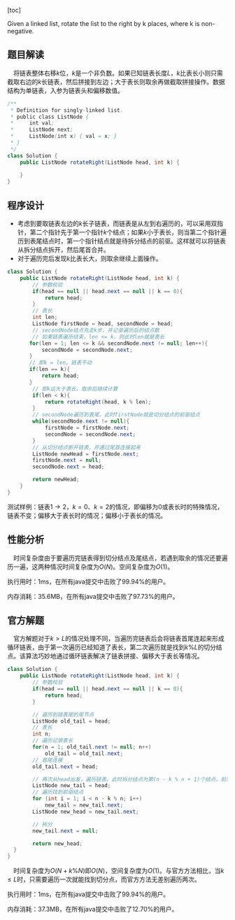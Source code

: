 [toc]

Given a linked list, rotate the list to the right by k places, where k is non-negative.



## 题目解读

&emsp;将链表整体右移$k$位，$k$是一个非负数。如果已知链表长度$L$，$k$比表长小则只需截取右边的$k$长链表，然后拼接到左边；大于表长则取余再做截取拼接操作。数据结构为单链表，入参为链表头和偏移数值。

```java
/**
 * Definition for singly-linked list.
 * public class ListNode {
 *     int val;
 *     ListNode next;
 *     ListNode(int x) { val = x; }
 * }
 */
class Solution {
    public ListNode rotateRight(ListNode head, int k) {
        
    }
}
```

## 程序设计

* 考虑到要取链表左边的$k$长子链表，而链表是从左到右遍历的，可以采用双指针，第二个指针先于第一个指针$k$个结点；如果$k$小于表长，则当第二个指针遍历到表尾结点时，第一个指针结点就是待拆分结点的前驱。这样就可以将链表从拆分结点拆开，然后尾首合并。
* 对于遍历完后发现$k$比表长大，则取余继续上面操作。

```java
class Solution {
    public ListNode rotateRight(ListNode head, int k) {
        // 参数校验
        if(head == null || head.next == null || k == 0){
            return head;
        }
        // 表长
        int len;
        ListNode firstNode = head, secondNode = head;
        // secondNode结点先走k步，并记录遍历后的结点数
        // 如果链表遍历结束，len <= k，则此时len就是表长
       for(len = 1; len <= k && secondNode.next != null; len++){
           secondNode = secondNode.next;
       }
       // 即k = len，链表不动
       if(len == k){
           return head;
       }
        // 即k远大于表长，取余后继续计算
        if(len < k){
            return rotateRight(head, k % len);
        }
        // secondNode遍历到表尾，此时firstNode就是切分结点的前驱结点
        while(secondNode.next != null){
            firstNode = firstNode.next;
            secondNode = secondNode.next;
        }
        // 从切分结点断开链表，并通过尾首连接起来
        ListNode newHead = firstNode.next;
        firstNode.next = null;
        secondNode.next = head;

        return newHead;
    }
}
```

测试样例：链表$1 \to 2$，$k = 0$、$k = 2$的情况，即偏移为0或表长时的特殊情况，链表不变；偏移大于表长时的情况；偏移小于表长的情况。

## 性能分析

&emsp;时间复杂度由于要遍历完链表得到切分结点及尾结点，若遇到取余的情况还要遍历一遍，这两种情况时间复杂度为$O(N)$。空间复杂度为$O(1)$。

执行用时：1ms，在所有java提交中击败了99.94%的用户。

内存消耗：35.6MB，在所有java提交中击败了97.73%的用户。

## 官方解题

&emsp;官方解题对于$k > L$的情况处理不同，当遍历完链表后会将链表首尾连起来形成循环链表，由于第一次遍历已经知道了表长，第二次遍历就是找到$k \% L$的切分结点。该算法巧妙地通过循环链表解决了链表拼接、偏移大于表长等情况。

```java
class Solution {
    public ListNode rotateRight(ListNode head, int k) {
        // 参数校验
   		if(head == null || head.next == null || k == 0){
            return head;
    	}

    	// 遍历到链表尾的尾节点
    	ListNode old_tail = head;
        // 表长
        int n;
        // 遍历记录表长
        for(n = 1; old_tail.next != null; n++)
            old_tail = old_tail.next;
        // 首尾连接
        old_tail.next = head;

        // 再次从head出发，遍历链表，此时拆分结点为第(n - k % n + 1)个结点，前驱为第(n - k % n)
        ListNode new_tail = head;
        // 遍历找到前驱结点
        for (int i = 1; i < n - k % n; i++)
            new_tail = new_tail.next;
        ListNode new_head = new_tail.next;

        // 拆分
        new_tail.next = null;

        return new_head;
  }
}
```

&emsp;时间复杂度为$O(N + k \% N)$即$O(N)$，空间复杂度为$O(1)$。与官方方法相比，当$k \le L$时，只需要遍历一次就能找到切分点，而官方方法无差别遍历两次。

执行用时：1ms，在所有java提交中击败了99.94%的用户。

内存消耗：37.3MB，在所有java提交中击败了12.70%的用户。